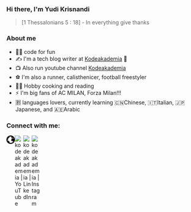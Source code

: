 ### Hi there, I'm Yudi Krisnandi
> [1 Thessalonians 5 : 18] - In everything give thanks

### About me
- 👨‍💻 code for fun
- ✍️ I'm a tech blog writer at [Kodeakademia][website] 👋
- 📺 Also run youtube channel [Kodeakademia][Youtube]
- ⚽ I'm also a runner, calisthenicer, football freestyler
- 🧑‍🍳 Hobby cooking and reading
- ⚡ I'm big fans of AC MILAN, Forza Milan!!!
- 🈹 languages lovers, currently learning 🇨🇳Chinese, 🇮🇹Italian, 🇯🇵Japanese, and 🇦🇪Arabic

### Connect with me:
[<img align="left" alt=" https://medium.com/codeacademia " width="22px" src="https://raw.githubusercontent.com/iconic/open-iconic/master/svg/globe.svg" />][website]
[<img align="left" alt="kodeakademia | YouTube" width="22px" src="https://cdn.jsdelivr.net/npm/simple-icons@v3/icons/youtube.svg" />][youtube]
[<img align="left" alt="kodeakademia | LinkedIn" width="22px" src="https://cdn.jsdelivr.net/npm/simple-icons@v3/icons/linkedin.svg" />][linkedin]
[<img align="left" alt="kodeakademia | Instagram" width="22px" src="https://cdn.jsdelivr.net/npm/simple-icons@v3/icons/instagram.svg" />][instagram]


[website]: https://yudikrisnandi.netlify.app/
[youtube]: https://www.youtube.com/channel/UCFrn9K9POdgVCutBs0hkqMQ
[instagram]: https://www.instagram.com/yudi_kaka/
[linkedin]: https://www.linkedin.com/in/yudikrisnandi22/
